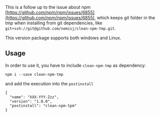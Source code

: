 This is a follow up to the issue about npm [https://github.com/npm/npm/issues/6855](https://github.com/npm/npm/issues/6855), 
which keeps git folder in the tmp when installing from git dependencies, like `git+ssh://git@github.com/nemisj/clean-npm-tmp.git`.

This version package supports both windows and Linux.

## Usage

In order to use it, you have to include `clean-npm-tmp` as dependency:

`npm i --save clean-npm-tmp`

and add the execution into the `postinstall`

```
{
  "name": "XXX-YYY-Zzz",
  "version": "1.0.0",
  "postinstall": "clean-npm-tpm"
}
```

